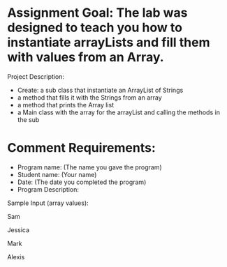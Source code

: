 #  Assignment  Goal: The lab was designed to teach you how to instantiate arrayLists and fill them with values from an Array.

Project Description:  
- Create: a sub class that instantiate an ArrayList of Strings
- a method that fills it with the Strings from an array
- a method that prints the Array list
- a Main class with the array for the arrayList and calling the methods in the sub

#  Comment Requirements:
 - Program name: (The name you gave the program)
 - Student name: (Your name)
 - Date: (The date you completed the program)
 - Program Description:

Sample Input (array values):

Sam

Jessica

Mark

Alexis
